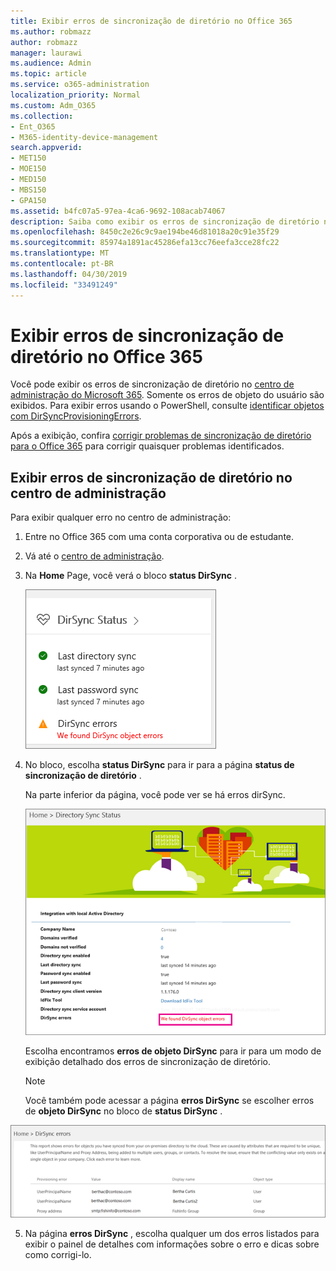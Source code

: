 ```yaml
---
title: Exibir erros de sincronização de diretório no Office 365
ms.author: robmazz
author: robmazz
manager: laurawi
ms.audience: Admin
ms.topic: article
ms.service: o365-administration
localization_priority: Normal
ms.custom: Adm_O365
ms.collection:
- Ent_O365
- M365-identity-device-management
search.appverid:
- MET150
- MOE150
- MED150
- MBS150
- GPA150
ms.assetid: b4fc07a5-97ea-4ca6-9692-108acab74067
description: Saiba como exibir os erros de sincronização de diretório no centro de administração do Microsoft 365.
ms.openlocfilehash: 8450c2e26c9c9ae194be46d81018a20c91e35f29
ms.sourcegitcommit: 85974a1891ac45286efa13cc76eefa3cce28fc22
ms.translationtype: MT
ms.contentlocale: pt-BR
ms.lasthandoff: 04/30/2019
ms.locfileid: "33491249"
---
```

# <a name="view-directory-synchronization-errors-in-office-365"></a>Exibir erros de sincronização de diretório no Office 365

Você pode exibir os erros de sincronização de diretório no [centro de administração do Microsoft 365](https://admin.microsoft.com). Somente os erros de objeto do usuário são exibidos. Para exibir erros usando o PowerShell, consulte [identificar objetos com DirSyncProvisioningErrors](https://docs.microsoft.com/azure/active-directory/hybrid/how-to-connect-syncservice-duplicate-attribute-resiliency).

Após a exibição, confira [corrigir problemas de sincronização de diretório para o Office 365](fix-problems-with-directory-synchronization.md) para corrigir quaisquer problemas identificados.
  
## <a name="view-directory-synchronization-errors-in-the-admin-center"></a>Exibir erros de sincronização de diretório no centro de administração

Para exibir qualquer erro no centro de administração:
  
1. Entre no Office 365 com uma conta corporativa ou de estudante. 
    
2. Vá até o [centro de administração](https://support.office.com/article/758befc4-0888-4009-9f14-0d147402fd23).
    
3. Na **Home** Page, você verá o bloco **status DirSync** . 
    
    ![O bloco de status dirSync na visualização do centro de administração](media/060006e9-de61-49d5-8979-e77cda198e71.png)
  
4. No bloco, escolha **status DirSync** para ir para a página **status de sincronização de diretório** . 
    
    Na parte inferior da página, você pode ver se há erros dirSync.
    
    ![Na página status de sincronização de diretório, você pode ver se há erros de objeto dirSync](media/882094a3-80d3-4aae-b90b-78b27047974c.png)
  
    Escolha encontramos **erros de objeto DirSync** para ir para um modo de exibição detalhado dos erros de sincronização de diretório. 
    
    > [!NOTE]
    > Você também pode acessar a página **erros DirSync** se escolher erros de **objeto DirSync** no bloco de **status DirSync** . 
  
![Página de erros dirSync](media/a6e302d4-6be7-4e3a-b4b5-81c5a2c02952.png)
  
5. Na página **erros DirSync** , escolha qualquer um dos erros listados para exibir o painel de detalhes com informações sobre o erro e dicas sobre como corrigi-lo. 
